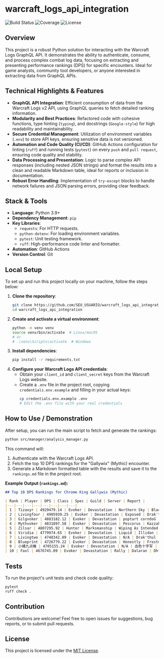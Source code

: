 # warcraft_logs_api_integration

![Build Status](https://github.com/aluiziolira/warcraft_logs_api_integration/actions/workflows/ci.yml/badge.svg)
![Coverage](https://codecov.io/gh/aluiziolira/warcraft_logs_api_integration/branch/main/graph/badge.svg?token=YOUR_CODECOV_TOKEN)
![License](https://img.shields.io/badge/license-MIT-blue)

## Overview

This project is a robust Python solution for interacting with the Warcraft Logs GraphQL API. It demonstrates the ability to authenticate, consume, and process complex combat log data, focusing on extracting and presenting performance rankings (DPS) for specific encounters. Ideal for game analysts, community tool developers, or anyone interested in extracting data from GraphQL APIs.

## Technical Highlights & Features

*   **GraphQL API Integration**: Efficient consumption of data from the Warcraft Logs v2 API, using GraphQL queries to fetch detailed ranking information.
*   **Modularity and Best Practices**: Refactored code with cohesive functions, type hinting (`typing`), and docstrings (`Google-style`) for high readability and maintainability.
*   **Secure Credential Management**: Utilization of environment variables (`.env`) to store API keys, ensuring sensitive data is not versioned.
*   **Automation and Code Quality (CI/CD)**: GitHub Actions configuration for linting (`ruff`) and running tests (`pytest`) on every `push` and `pull request`, ensuring code quality and stability.
*   **Data Processing and Presentation**: Logic to parse complex API responses (including nested JSON strings) and format the results into a clean and readable Markdown table, ideal for reports or inclusion in documentation.
*   **Robust Error Handling**: Implementation of `try-except` blocks to handle network failures and JSON parsing errors, providing clear feedback.

## Stack & Tools

*   **Language**: Python 3.9+
*   **Dependency Management**: `pip`
*   **Key Libraries**:
    *   `requests`: For HTTP requests.
    *   `python-dotenv`: For loading environment variables.
    *   `pytest`: Unit testing framework.
    *   `ruff`: High-performance code linter and formatter.
*   **Automation**: GitHub Actions
*   **Version Control**: Git

## Local Setup

To set up and run this project locally on your machine, follow the steps below:

1.  **Clone the repository**:
    ```bash
    git clone https://github.com/SEU_USUARIO/warcraft_logs_api_integration.git
    cd warcraft_logs_api_integration
    ```
2.  **Create and activate a virtual environment**:
    ```bash
    python -m venv venv
    source venv/bin/activate  # Linux/macOS
    # or
    # .\venv\Scripts\activate  # Windows
    ```
3.  **Install dependencies**:
    ```bash
    pip install -r requirements.txt
    ```
4.  **Configure your Warcraft Logs API credentials**:
    *   Obtain your `client_id` and `client_secret` keys from the Warcraft Logs website.
    *   Create a `.env` file in the project root, copying `credentials.env.example` and filling in your actual keys:
        ```bash
        cp credentials.env.example .env
        # Edit the .env file with your real credentials
        ```

## How to Use / Demonstration

After setup, you can run the main script to fetch and generate the rankings:

```bash
python src/manager/analysis_manager.py
```

This command will:
1.  Authenticate with the Warcraft Logs API.
2.  Fetch the top 10 DPS rankings for the "Gallywix" (Mythic) encounter.
3.  Generate a Markdown formatted table with the results and save it to the `rankings.md` file in the project root.

**Example Output (`rankings.md`):**

```markdown
## Top 10 DPS Rankings for Chrome King Gallywix (Mythic)

| Rank | Player | DPS | Class | Spec | Guild | Server | Report |
|---|---|---|---|---|---|---|---|
| 1 | Tizaxyr | 4929479.14 | Evoker | Devastation | Northern Sky | Blackhand | 84dARJaYzvHMkDPj
| 2 | Livingfour | 4905939.25 | Evoker | Devastation | Exposed | Drak'thul | 1c2qwJbvR4dK8QtL
| 3 | Gilgvoker | 4883182.12 | Evoker | Devastation | poptart corndoG | Tichondrius | P6kVmRJWByHX9GDv
| 4 | Mythvoker | 4831897.58 | Evoker | Devastation | Pescorus | Kazzak | tMQpmzhk1Gwqdj6x
| 5 | Zilsar | 4807295.92 | Hunter | Marksmanship | Wiping As Intended | Draenor | CALV9RDHa1NwQx24
| 6 | Viridia | 4779974.65 | Evoker | Devastation | Liquid | Illidan | G8K6WBjfcwALqmyT
| 7 | Livingtwo | 4748342.89 | Evoker | Devastation | N/A | Drak'thul | 9Pv7L61p4ZMm8VnN
| 8 | Blueprínt | 4726779.22 | Evoker | Devastation | Honestly | Frostmourne | RgPD8fwh6Mvza7mQ
| 9 | 小橘九点睡 | 4705155.24 | Evoker | Devastation | N/A | 血色十字军 | wGTLQPx4h3qYfvat
| 10 | Faxl | 4676745.09 | Evoker | Devastation | Rally | Dalaran | DhfNgZ17b4PpQV6y
```

## Tests

To run the project's unit tests and check code quality:

```bash
pytest
ruff check .
```

## Contribution

Contributions are welcome! Feel free to open issues for suggestions, bug reports, or to submit pull requests.

## License

This project is licensed under the [MIT License](LICENSE).
